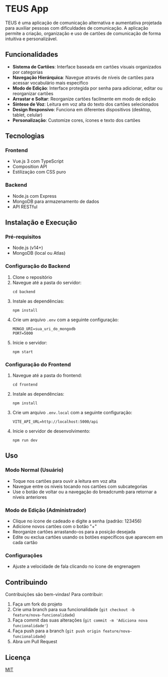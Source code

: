 # TEUS App

TEUS é uma aplicação de comunicação alternativa e aumentativa projetada para auxiliar pessoas com dificuldades de comunicação. A aplicação permite a criação, organização e uso de cartões de comunicação de forma intuitiva e personalizável.

## Funcionalidades

- **Sistema de Cartões**: Interface baseada em cartões visuais organizados por categorias
- **Navegação Hierárquica**: Navegue através de níveis de cartões para acessar vocabulário mais específico
- **Modo de Edição**: Interface protegida por senha para adicionar, editar ou reorganizar cartões
- **Arrastar e Soltar**: Reorganize cartões facilmente em modo de edição
- **Síntese de Voz**: Leitura em voz alta do texto dos cartões selecionados
- **Design Responsivo**: Funciona em diferentes dispositivos (desktop, tablet, celular)
- **Personalização**: Customize cores, ícones e texto dos cartões

## Tecnologias

### Frontend
- Vue.js 3 com TypeScript
- Composition API
- Estilização com CSS puro

### Backend
- Node.js com Express
- MongoDB para armazenamento de dados
- API RESTful

## Instalação e Execução

### Pré-requisitos
- Node.js (v14+)
- MongoDB (local ou Atlas)

### Configuração do Backend
1. Clone o repositório
2. Navegue até a pasta do servidor:
   ```
   cd backend
   ```
3. Instale as dependências:
   ```
   npm install
   ```
4. Crie um arquivo `.env` com a seguinte configuração:
   ```
   MONGO_URI=sua_uri_do_mongodb
   PORT=5000
   ```
5. Inicie o servidor:
   ```
   npm start
   ```

### Configuração do Frontend
1. Navegue até a pasta do frontend:
   ```
   cd frontend
   ```
2. Instale as dependências:
   ```
   npm install
   ```
3. Crie um arquivo `.env.local` com a seguinte configuração:
   ```
   VITE_API_URL=http://localhost:5000/api
   ```
4. Inicie o servidor de desenvolvimento:
   ```
   npm run dev
   ```

## Uso

### Modo Normal (Usuário)
- Toque nos cartões para ouvir a leitura em voz alta
- Navegue entre os níveis tocando nos cartões com subcategorias
- Use o botão de voltar ou a navegação do breadcrumb para retornar a níveis anteriores

### Modo de Edição (Administrador)
- Clique no ícone de cadeado e digite a senha (padrão: 123456)
- Adicione novos cartões com o botão "+"
- Reorganize cartões arrastando-os para a posição desejada
- Edite ou exclua cartões usando os botões específicos que aparecem em cada cartão

### Configurações
- Ajuste a velocidade de fala clicando no ícone de engrenagem

## Contribuindo

Contribuições são bem-vindas! Para contribuir:

1. Faça um fork do projeto
2. Crie uma branch para sua funcionalidade (`git checkout -b feature/nova-funcionalidade`)
3. Faça commit das suas alterações (`git commit -m 'Adiciona nova funcionalidade'`)
4. Faça push para a branch (`git push origin feature/nova-funcionalidade`)
5. Abra um Pull Request

## Licença

[MIT](LICENSE)
